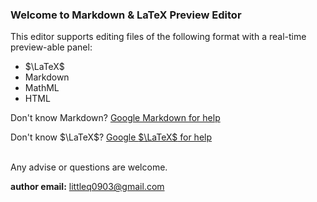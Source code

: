 ### Welcome to Markdown & LaTeX Preview Editor

This editor supports editing files of the following format with a real-time preview-able panel:

* $\LaTeX$
* Markdown
* MathML
* HTML

Don't know Markdown? [Google Markdown for help](https://www.google.com/search?q=markdown+help)

Don't know $\LaTeX$? [Google $\LaTeX$ for help](https://www.google.com/search?q=latex+help)


<br>
Any advise or questions are welcome.

**author email:** <a href="mailto:littleq0903@gmail.com">littleq0903@gmail.com</a>

